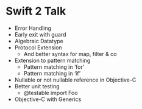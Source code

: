 # Swift 2 Talk

* Error Handling
* Early exit with guard
* Algebraic Datatype
* Protocol Extension
  * And better syntax for map, filter & co
* Extension to pattern matching
  * Pattern matching in ‘for’
  * Pattern matching in ‘if’
* Nullable or not nullable reference in Objective-C
* Better unit testing
  * @testable import Foo
* Objective-C with Generics
